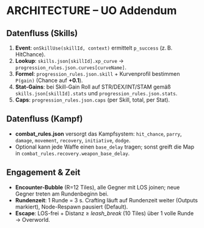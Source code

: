 # ARCHITECTURE – UO Addendum

## Datenfluss (Skills)
1. **Event**: `onSkillUse(skillId, context)` ermittelt `p_success` (z. B. HitChance).
2. **Lookup**: `skills.json[skillId].xp_curve` → `progression_rules.json.curves[curveName]`.
3. **Formel**: `progression_rules.json.skill` + Kurvenprofil bestimmen `P(gain)` (Chance auf **+0.1**).
4. **Stat-Gains**: bei Skill-Gain Roll auf STR/DEX/INT/STAM gemäß `skills.json[skillId].stats` und `progression_rules.json.stats`.
5. **Caps**: `progression_rules.json.caps` (per Skill, total, per Stat).

## Datenfluss (Kampf)
- **combat_rules.json** versorgt das Kampfsystem: `hit_chance`, `parry`, `damage`, `movement`, `recovery`, `initiative`, `dodge`.
- Optional kann jede Waffe einen `base_delay` tragen; sonst greift die Map in `combat_rules.recovery.weapon_base_delay`.

## Engagement & Zeit
- **Encounter-Bubble** (R=12 Tiles), alle Gegner mit LOS joinen; neue Gegner treten am Rundenbeginn bei.
- **Rundenzeit**: 1 Runde = 3 s. Crafting läuft auf Rundenzeit weiter (Outputs markiert), Node-Respawn pausiert (Default).
- **Escape**: LOS-frei + Distanz ≥ *leash_break* (10 Tiles) über 1 volle Runde → Overworld.
